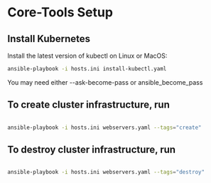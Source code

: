 # Core-Tools Setup

## Install Kubernetes

Install the latest version of kubectl on Linux or MacOS:

```sh
ansible-playbook -i hosts.ini install-kubectl.yaml

```

You may need either --ask-become-pass or ansible_become_pass

## To create cluster infrastructure, run

```sh

ansible-playbook -i hosts.ini webservers.yaml --tags="create"

```

## To destroy cluster infrastructure, run

```sh

ansible-playbook -i hosts.ini webservers.yaml --tags="destroy"

```